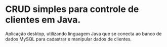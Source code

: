 # CRUD simples para controle de clientes em Java.

Aplicação desktop, utilizando linguagem Java que se conecta ao banco de dados MySQL para cadastrar e manipular dados de clientes.
